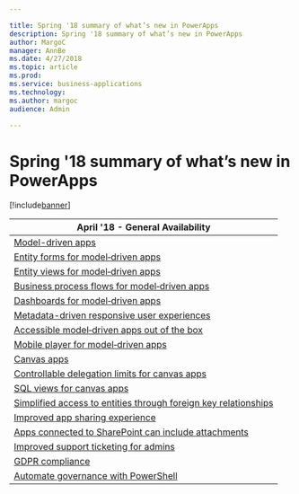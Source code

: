```yaml
---

title: Spring '18 summary of what’s new in PowerApps
description: Spring '18 summary of what’s new in PowerApps
author: MargoC
manager: AnnBe
ms.date: 4/27/2018
ms.topic: article
ms.prod: 
ms.service: business-applications
ms.technology: 
ms.author: margoc
audience: Admin

---
```

#  Spring '18 summary of what’s new in PowerApps




[!include[banner](../../../includes/banner.md)]

| April '18 - General Availability                                                          |
|-------------------------------------------------------------------------------------------|
| [Model-driven apps](model-driven-apps/index.md)                                                   |
| [Entity forms for model‑driven apps](model-driven-apps/index.md)                                      |
| [Entity views for model‑driven apps](model-driven-apps/index.md)                                      |
| [Business process flows for model‑driven apps](model-driven-apps/index.md)                  |
| [Dashboards for model‑driven apps](model-driven-apps/index.md)                         |
| [Metadata-driven responsive user experiences](model-driven-apps/index.md)          |
| [Accessible model‑driven apps out of the box](model-driven-apps/index.md)             |
| [Mobile player for model‑driven apps](model-driven-apps/index.md)                                |
| [Canvas apps](canvas-apps/index.md)                                                              |
| [Controllable delegation limits for canvas apps](canvas-apps/index.md)      |
| [SQL views for canvas apps](canvas-apps/index.md)                                                  |
| [Simplified access to entities through foreign key relationships](canvas-apps/index.md) |
| [Improved app sharing experience](improved-app-sharing-experience.md)                                |
| [Apps connected to SharePoint can include attachments](apps-connected-to-sharepoint-can-include-attachments.md)             |
| [Improved support ticketing for admins](canvas-apps-support-storing-up-to-20-mb-data-locally-on-android-ios.md)                     |
| [GDPR compliance](improved-support-ticketing-admins.md)                                                       |
| [Automate governance with PowerShell](automate-governance-powershell.md)                         |

